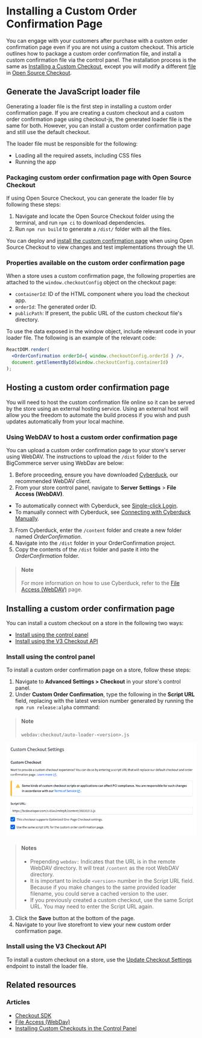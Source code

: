 # Installing a Custom Order Confirmation Page


You can engage with your customers after purchase with a custom order confirmation page even if you are not using a custom checkout. This article outlines how to package a custom order confirmation file, and install a custom confirmation file via the control panel. 
The installation process is the same as [Installing a Custom Checkout](/stencil-docs/customizing-checkout/installing-custom-checkouts), except you will modify a different [file](https://github.com/bigcommerce/checkout-js/blob/master/packages/core/src/app/order/OrderConfirmation.tsx) in [Open Source Checkout](https://github.com/bigcommerce/checkout-js).

## Generate the JavaScript loader file
Generating a loader file is the first step in installing a custom order confirmation page. If you are creating a custom checkout and a custom order confirmation page using checkout-js, the generated loader file is the same for both. However, you can install a custom order confirmation page and still use the default checkout.

The loader file must be responsible for the following:

* Loading all the required assets, including CSS files
* Running the app

### Packaging custom order confirmation page with Open Source Checkout

If using Open Source Checkout, you can generate the loader file by following these steps:

1. Navigate and locate the Open Source Checkout folder using the terminal, and run `npm ci` to download dependencies.
2. Run `npm run build` to generate a `/dist/` folder with all the files.

You can deploy and [install the custom confirmation page](#installing-a-custom-order-confirmation-page) when using Open Source Checkout to view changes and test implementations through the UI.

### Properties available on the custom order confirmation page
When a store uses a custom confirmation page, the following properties are attached to the `window.checkoutConfig` object on the checkout page:

* `containerId`: ID of the HTML component where you load the checkout app.
* `orderId`: The generated order ID.
* `publicPath`: If present, the public URL of the custom checkout file's directory.


To use the data exposed in the window object, include relevant code in your loader file. The following is an example of the relevant code:

```jsx title="Include code in loader file"
ReactDOM.render(
  <OrderConfirmation orderId={ window.checkoutConfig.orderId } />,
  document.getElementById(window.checkoutConfig.containerId)
);
```

## Hosting a custom order confirmation page

You will need to host the custom confirmation file online so it can be served by the store using an external hosting service. Using an external host will allow you the freedom to automate the build process if you wish and push updates automatically from your local machine.

### Using WebDAV to host a custom order confirmation page

You can upload a custom order confirmation page to your store's server using WebDAV. The instructions to upload the `/dist` folder to the BigCommerce server using WebDav are below:


1. Before proceeding, ensure you have downloaded [Cyberduck](https://cyberduck.io/), our recommended WebDAV client.
2. From your store control panel, navigate to **Server Settings** > **File Access (WebDAV)**.
  * To automatically connect with Cyberduck, see [Single-click Login](https://support.bigcommerce.com/s/article/File-Access-WebDAV#login).
  * To manually connect with Cyberduck, see [Connecting with Cyberduck Manually](https://support.bigcommerce.com/s/article/File-Access-WebDAV#manual).
3. From Cyberduck, enter the `/content` folder and create a new folder named *OrderConfirmation*.
4. Navigate into the `/dist` folder in your OrderConfirmation project.
5. Copy the contents of the `/dist` folder and paste it into the *OrderConfirmation* folder.


> #### Note 
> For more information on how to use Cyberduck, refer to the [File Access (WebDAV)](https://support.bigcommerce.com/s/article/File-Access-WebDAV) page. 

## Installing a custom order confirmation page  

You can install a custom checkout on a store in the following two ways:

* [Install using the control panel](#install-using-the-control-panel)
* [Install using the V3 Checkout API](#install-using-the-V3-checkout-API)


### Install using the control panel
To install a custom order confirmation page on a store, follow these steps:

1. Navigate to **Advanced Settings > Checkout** in your store's control panel.
2. Under **Custom Order Confirmation**, type the following in the **Script URL** field, replacing <version> with the latest version number generated by running the `npm run release:alpha` command:

  

> #### Note 
> `webdav:checkout/auto-loader-<version>.js` 


![order-confirmation-page](https://raw.githubusercontent.com/bigcommerce/dev-docs/master/assets/images/order-confirmation-page.png "Custom Order Confirmation Page")


> #### Notes 
> * Prepending `webdav:` Indicates that the URL is in the remote WebDAV directory. It will treat `/content` as the root WebDAV directory.
> * It is important to include `<version>` number in the Script URL field. Because if you make changes to the same provided loader filename, you could serve a cached version to the user.
> * If you previously created a custom checkout, use the same Script URL. You may need to enter the Script URL again.

3. Click the **Save** button at the bottom of the page.
4. Navigate to your live storefront to view your new custom order confirmation page.


### Install using the V3 Checkout API 
To install a custom checkout on a store, use the [Update Checkout Settings](/api-reference/store-management/checkouts/checkout-settings/updatecheckoutsettings) endpoint to install the loader file.
  
## Related resources

### Articles
- [Checkout SDK](/stencil-docs/customizing-checkout/checkout-sdk)
- [File Access (WebDav)](https://support.bigcommerce.com/s/article/File-Access-WebDAV)
- [Installing Custom Checkouts in the Control Panel](https://support.bigcommerce.com/s/blog-article/aAn4O000000CdFGSA0/installing-custom-checkouts-in-the-control-panel)
